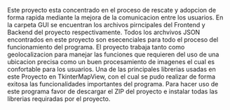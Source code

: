 Este proyecto esta concentrado en el proceso de rescate y adopcion de forma rapida mediante la mejora de la comunicacion entre los usuarios.
En la carpeta GUI se encuentran los archivos pirncipales del Frontend y Backend del proyecto respectivamente.
Todos los archvivos JSON encontrados en este proyecto son esecenciales para todo el proceso del funcionamiento del programa.
El proyecto trabaja tanto como geolocalizacion para manejar las funciones que requieren del uso de una ubicacion precisa como un buen procesamiento de imagenes el cual es confortable para los usuarios.
Una de las principales librerias usadas en este Proyecto en TkinterMapView, con el cual se pudo realizar de forma exitosa las funcionalidades importantes del programa.
Para hacer uso de este programa favor de descargar el ZIP del proyecto e instalar todas las librerias requiradas por el proyecto.
